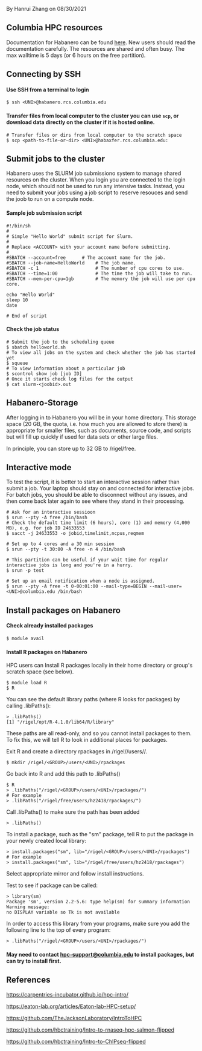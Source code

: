 By Hanrui Zhang on 08/30/2021


## Columbia HPC resources

Documentation for Habanero can be found [here](https://confluence.columbia.edu/confluence/display/rcs/Habanero+HPC+Cluster+User+Documentation). New users should read the documentation carefully. The resources are shared and often busy. The max walltime is 5 days (or 6 hours on the free partition).

## Connecting by SSH
#### Use SSH from a terminal to login
```
$ ssh <UNI>@habanero.rcs.columbia.edu
```

#### Transfer files from local computer to the cluster you can use `scp`, or download data directly on the cluster if it is hosted online.
```
# Transfer files or dirs from local computer to the scratch space
$ scp <path-to-file-or-dir> <UNI>@habaxfer.rcs.columbia.edu:
```

## Submit jobs to the cluster
Habanero uses the SLURM job submissiono system to manage shared resources on the cluster. When you login you are connected to the login node, which should not be used to run any intensive tasks. Instead, you need to submit your jobs using a job script to reserve resouces and send the joob to run on a compute node.

#### Sample job submission script
```
#!/bin/sh
#
# Simple "Hello World" submit script for Slurm.
#
# Replace <ACCOUNT> with your account name before submitting.
#
#SBATCH --account=free      # The account name for the job.
#SBATCH --job-name=HelloWorld    # The job name.
#SBATCH -c 1                     # The number of cpu cores to use.
#SBATCH --time=1:00              # The time the job will take to run.
#SBATCH --mem-per-cpu=1gb        # The memory the job will use per cpu core.

echo "Hello World"
sleep 10
date

# End of script
```

#### Check the job status
```
# Submit the job to the scheduling queue
$ sbatch helloworld.sh
# To view all jobs on the system and check whether the job has started yet
$ squeue 
# To view information about a particular job
$ scontrol show job [job ID]
# Once it starts check log files for the output
$ cat slurm-<joobid>.out
```
## Habanero-Storage
After logging in to Habanero you will be in your home directory. This storage space (20 GB, the quota, i.e. how much you are allowed to store there) is appropriate for smaller files, such as documents, source code, and scripts but will fill up quickly if used for data sets or other large files.

In principle, you can store up to 32 GB to /rigel/free.



## Interactive mode
To test the script, it is better to start an interactive session rather than submit a job. Your laptop should stay on and connected for interactive jobs. For batch jobs, you should be able to disconnect without any issues, and then come back later again to see where they stand in their processing.
 
```
# Ask for an interactive sessioon
$ srun --pty -A free /bin/bash
# Check the default time limit (6 hours), core (1) and memory (4,000 MB), e.g. for job ID 24633553
$ sacct -j 24633553 -o jobid,timelimit,ncpus,reqmem

# Set up to 4 cores and a 30 min session
$ srun --pty -t 30:00 -A free -n 4 /bin/bash 

# This partition can be useful if your wait time for regular interactive jobs is long and you're in a hurry.
$ srun -p test

# Set up an email notification when a node is assigned.
$ srun --pty -A free -t 0-00:01:00 --mail-type=BEGIN --mail-user=<UNI>@columbia.edu /bin/bash

```
## Install packages on Habanero
#### Check already installed packages
```
$ module avail
```
#### Install R packages on Habanero
HPC users can Install R packages locally in their home directory or group's scratch space (see below).   

```
$ module load R
$ R
```
You can see the default library paths (where R looks for packages) by calling .libPaths():    

```
> .libPaths()
[1] "/rigel/opt/R-4.1.0/lib64/R/library"
```
These paths are all read-only, and so you cannot install packages to them. To fix this, we will tell R to look in additional places for packages.

Exit R and create a directory rpackages in /rigel/<GROUP>/users/<UNI>/.
```
$ mkdir /rigel/<GROUP>/users/<UNI>/rpackages
```

Go back into R and add this path to .libPaths()  
     
```
$ R
> .libPaths("/rigel/<GROUP>/users/<UNI>/rpackages/")
# For example  
> .libPaths("/rigel/free/users/hz2418/rpackages/")
```

Call .libPaths() to make sure the path has been added    

```
> .libPaths()
```

To install a package, such as the "sm" package, tell R to put the package in your newly created local library:    

```
> install.packages("sm", lib="/rigel/<GROUP>/users/<UNI>/rpackages")
# For example
> install.packages("sm", lib="/rigel/free/users/hz2418/rpackages")
```

Select appropriate mirror and follow install instructions.   

Test to see if package can be called:     
 
```
> library(sm)
Package 'sm', version 2.2-5.6: type help(sm) for summary information
Warning message:
no DISPLAY variable so Tk is not available
```

In order to access this library from your programs, make sure you add the following line to the top of every program:   
    
```
> .libPaths("/rigel/<GROUP>/users/<UNI>/rpackages/")

```




#### May need to contact hpc-support@columbia.edu to install packages, but can try to install first.


 

## References
https://carpentries-incubator.github.io/hpc-intro/    
 
https://eaton-lab.org/articles/Eaton-lab-HPC-setup/     

https://github.com/TheJacksonLaboratory/IntroToHPC     
 
https://github.com/hbctraining/Intro-to-rnaseq-hpc-salmon-flipped        
 
https://github.com/hbctraining/Intro-to-ChIPseq-flipped   

 

